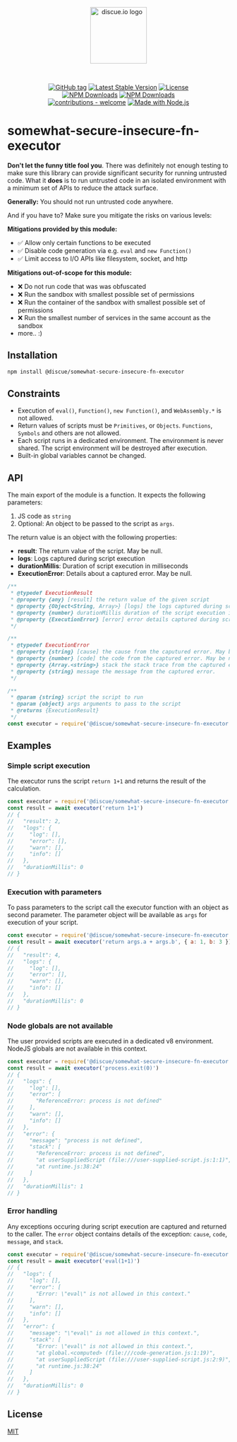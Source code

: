 
<p align="center">
<a href="https://www.discue.io/" target="_blank" rel="noopener noreferrer"><img width="128" src="https://www.discue.io/icons-fire-no-badge-square/web/icon-192.png" alt="discue.io logo">
</a>
</p>

<br/>
<div align="center">

[![GitHub tag](https://img.shields.io/github/tag/discue/somewhat-secure-insecure-fn-executor?include_prereleases=&sort=semver&color=blue)](https://github.com/discue/somewhat-secure-insecure-fn-executor/releases/)
[![Latest Stable Version](https://img.shields.io/npm/v/@discue/somewhat-secure-insecure-fn-executor.svg)](https://www.npmjs.com/package/@discue/somewhat-secure-insecure-fn-executor)
[![License](https://img.shields.io/npm/l/@discue/somewhat-secure-insecure-fn-executor.svg)](https://www.npmjs.com/package/@discue/somewhat-secure-insecure-fn-executor)
<br/>
[![NPM Downloads](https://img.shields.io/npm/dt/@discue/somewhat-secure-insecure-fn-executor.svg)](https://www.npmjs.com/package/@discue/somewhat-secure-insecure-fn-executor)
[![NPM Downloads](https://img.shields.io/npm/dm/@discue/somewhat-secure-insecure-fn-executor.svg)](https://www.npmjs.com/package/@discue/somewhat-secure-insecure-fn-executor)
<br/>
[![contributions - welcome](https://img.shields.io/badge/contributions-welcome-blue)](/CONTRIBUTING.md "Go to contributions doc")
[![Made with Node.js](https://img.shields.io/badge/Node.js->=20-blue?logo=node.js&logoColor=white)](https://nodejs.org "Go to Node.js homepage")

</div>

# somewhat-secure-insecure-fn-executor
**Don't let the funny title fool you**. There was definitely not enough testing to make sure this library can provide significant security for running untrusted code. What it **does** is to run untrusted code in an isolated environment with a minimum set of APIs to reduce the attack surface.

**Generally:** You should not run untrusted code anywhere.

And if you have to? Make sure you mitigate the risks on various levels:

**Mitigations provided by this module:**
- ✅ Allow only certain functions to be executed
- ✅ Disable code generation via e.g. `eval` and `new Function()`
- ✅ Limit access to I/O APIs like filesystem, socket, and http

**Mitigations out-of-scope for this module:**
- ❌ Do not run code that was was obfuscated
- ❌ Run the sandbox with smallest possible set of permissions
- ❌ Run the container of the sandbox with smallest possible set of permissions
- ❌ Run the smallest number of services in the same account as the sandbox
- more.. :)

## Installation
```bash
npm install @discue/somewhat-secure-insecure-fn-executor
```

## Constraints
- Execution of `eval()`, `Function()`, `new Function()`, and `WebAssembly.*` is not allowed.
- Return values of scripts must be `Primitives`, or `Objects`. `Functions`, `Symbols` and others are not allowed.
- Each script runs in a dedicated environment. The environment is never shared. The script environment will be destroyed after execution.
- Built-in global variables cannot be changed.

## API
The main export of the module is a function. It expects the following parameters:
1. JS code as `string`
2. Optional: An object to be passed to the script as `args`.

The return value is an object with the following properties:
- **result**: The return value of the script. May be null. 
- **logs**: Logs captured during script execution
- **durationMillis**: Duration of script execution in milliseconds
- **ExecutionError**: Details about a captured error. May be null. 

```js
/**
 * @typedef ExecutionResult
 * @property {any} [result] the return value of the given script
 * @property {Object<String, Array>} [logs] the logs captured during script execution
 * @property {number} durationMillis duration of the script execution in milliseconds
 * @property {ExecutionError} [error] error details captured during script execution
 */

/**
 * @typedef ExecutionError
 * @property {string} [cause] the cause from the caputured error. May be null.
 * @property {number} [code] the code from the captured error. May be null.
 * @property {Array.<string>} stack the stack trace from the captured error.
 * @property {string} message the message from the captured error. 
 */

/**
 * @param {string} script the script to run
 * @param {object} args arguments to pass to the script
 * @returns {ExecutionResult}
 */
const executor = require('@discue/somewhat-secure-insecure-fn-executor')

```

## Examples
### Simple script execution
The executor runs the script `return 1+1` and returns the result of the calculation. 
```js
const executor = require('@discue/somewhat-secure-insecure-fn-executor')
const result = await executor('return 1+1')
// {
//   "result": 2,
//   "logs": {
//     "log": [],
//     "error": [],
//     "warn": [],
//     "info": []
//   },
//   "durationMillis": 0
// }
```

### Execution with parameters
To pass parameters to the script call the executor function with an object as second parameter. The parameter object will be available as `args` for execution of your script.
```js
const executor = require('@discue/somewhat-secure-insecure-fn-executor')
const result = await executor('return args.a + args.b', { a: 1, b: 3 })
// {
//   "result": 4,
//   "logs": {
//     "log": [],
//     "error": [],
//     "warn": [],
//     "info": []
//   },
//   "durationMillis": 0
// }
```

### Node globals are not available
The user provided scripts are executed in a dedicated v8 environment. NodeJS globals are not available in this context. 

```js
const executor = require('@discue/somewhat-secure-insecure-fn-executor')
const result = await executor('process.exit(0)')
// {
//   "logs": {
//     "log": [],
//     "error": [
//       "ReferenceError: process is not defined"
//     ],
//     "warn": [],
//     "info": []
//   },
//   "error": {
//     "message": "process is not defined",
//     "stack": [
//       "ReferenceError: process is not defined",
//       "at userSuppliedScript (file:///user-supplied-script.js:1:1)",
//       "at runtime.js:38:24"
//     ]
//   },
//   "durationMillis": 1
// }
```

### Error handling
Any exceptions occuring during script execution are captured and returned to the caller. The `error` object contains details of the exception: `cause`, `code`, `message`, and `stack`.
```js
const executor = require('@discue/somewhat-secure-insecure-fn-executor')
const result = await executor('eval(1+1)')
// {
//   "logs": {
//     "log": [],
//     "error": [
//       "Error: \"eval\" is not allowed in this context."
//     ],
//     "warn": [],
//     "info": []
//   },
//   "error": {
//     "message": "\"eval\" is not allowed in this context.",
//     "stack": [
//       "Error: \"eval\" is not allowed in this context.",
//       "at global.<computed> (file:///code-generation.js:1:19)",
//       "at userSuppliedScript (file:///user-supplied-script.js:2:9)",
//       "at runtime.js:38:24"
//     ]
//   },
//   "durationMillis": 0
// }
```

## License
[MIT](https://choosealicense.com/licenses/mit/)